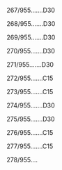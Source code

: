 267/955.......D30 


268/955.......D30 


269/955.......D30 


270/955.......D30 


271/955.......D30 


272/955.......C15 


273/955.......C15 


274/955.......D30 


275/955.......D30 


276/955.......C15 


277/955.......C15 


278/955.... 


